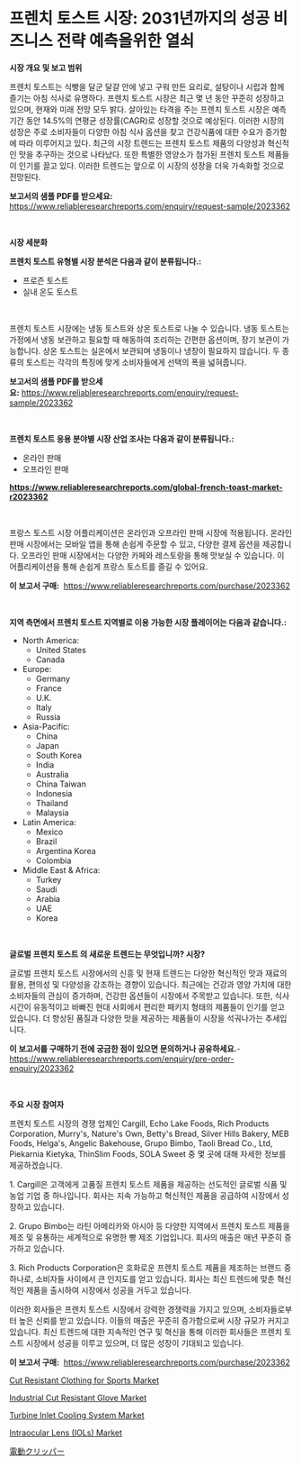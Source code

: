 <p><h1>프렌치 토스트 시장: 2031년까지의 성공 비즈니스 전략 예측을위한 열쇠</h1></p><p><strong>시장 개요 및 보고 범위</strong></p>
<p><p>프렌치 토스트는 식빵을 달군 달걀 안에 넣고 구워 만든 요리로, 설탕이나 시럽과 함께 즐기는 아침 식사로 유명하다. 프렌치 토스트 시장은 최근 몇 년 동안 꾸준히 성장하고 있으며, 현재와 미래 전망 모두 밝다. 살아있는 타격을 주는 프렌치 토스트 시장은 예측 기간 동안 14.5%의 연평균 성장률(CAGR)로 성장할 것으로 예상된다. 이러한 시장의 성장은 주로 소비자들이 다양한 아침 식사 옵션을 찾고 건강식품에 대한 수요가 증가함에 따라 이루어지고 있다. 최근의 시장 트렌드는 프렌치 토스트 제품의 다양성과 혁신적인 맛을 추구하는 것으로 나타났다. 또한 특별한 영양소가 첨가된 프렌치 토스트 제품들이 인기를 끌고 있다. 이러한 트렌드는 앞으로 이 시장의 성장을 더욱 가속화할 것으로 전망된다.</p></p>
<p><strong>보고서의 샘플 PDF를 받으세요:</strong> <a href="https://www.reliableresearchreports.com/enquiry/request-sample/2023362">https://www.reliableresearchreports.com/enquiry/request-sample/2023362</a></p>
<p>&nbsp;</p>
<p><strong>시장 세분화</strong></p>
<p><strong>프렌치 토스트 유형별 시장 분석은 다음과 같이 분류됩니다.:</strong></p>
<p><ul><li>프로즌 토스트</li><li>실내 온도 토스트</li></ul></p>
<p>&nbsp;</p>
<p><p>프렌치 토스트 시장에는 냉동 토스트와 상온 토스트로 나눌 수 있습니다. 냉동 토스트는 가정에서 냉동 보관하고 필요할 때 해동하여 조리하는 간편한 옵션이며, 장기 보관이 가능합니다. 상온 토스트는 실온에서 보관되며 냉동이나 냉장이 필요하지 않습니다. 두 종류의 토스트는 각각의 특징에 맞게 소비자들에게 선택의 폭을 넓혀줍니다.</p></p>
<p><strong>보고서의 샘플 PDF를 받으세요:</strong>&nbsp;<a href="https://www.reliableresearchreports.com/enquiry/request-sample/2023362">https://www.reliableresearchreports.com/enquiry/request-sample/2023362</a></p>
<p>&nbsp;</p>
<p><strong> 프렌치 토스트 응용 분야별 시장 산업 조사는 다음과 같이 분류됩니다.:</strong></p>
<p><ul><li>온라인 판매</li><li>오프라인 판매</li></ul></p>
<p><strong><a href="https://www.reliableresearchreports.com/global-french-toast-market-r2023362">https://www.reliableresearchreports.com/global-french-toast-market-r2023362</a></strong></p>
<p>&nbsp;</p>
<p><p>프랑스 토스트 시장 어플리케이션은 온라인과 오프라인 판매 시장에 적용됩니다. 온라인 판매 시장에서는 모바일 앱을 통해 손쉽게 주문할 수 있고, 다양한 결제 옵션을 제공합니다. 오프라인 판매 시장에서는 다양한 카페와 레스토랑을 통해 맛보실 수 있습니다. 이 어플리케이션을 통해 손쉽게 프랑스 토스트를 즐길 수 있어요.</p></p>
<p><strong>이 보고서 구매:</strong>&nbsp; <a href="https://www.reliableresearchreports.com/purchase/2023362">https://www.reliableresearchreports.com/purchase/2023362</a></p>
<p>&nbsp;</p>
<p><strong>지역 측면에서 프렌치 토스트 지역별로 이용 가능한 시장 플레이어는 다음과 같습니다.:</strong></p>
<p><ul>
    <li>
        North America:
        <ul>
            <li>United States</li>
            <li>Canada</li>
        </ul>
    </li>
    <li>
        Europe:
        <ul>
            <li>Germany</li>
            <li>France</li>
            <li>U.K.</li>
            <li>Italy</li>
            <li>Russia</li>
        </ul>
    </li>
    <li>
        Asia-Pacific:
        <ul>
            <li>China</li>
            <li>Japan</li>
            <li>South Korea</li>
            <li>India</li>
            <li>Australia</li>
            <li>China Taiwan</li>
            <li>Indonesia</li>
            <li>Thailand</li>
            <li>Malaysia</li>
        </ul>
    </li>
    <li>
        Latin America:
        <ul>
            <li>Mexico</li>
            <li>Brazil</li>
            <li>Argentina Korea</li>
            <li>Colombia</li>
        </ul>
    </li>
    <li>
        Middle East & Africa:
        <ul>
            <li>Turkey</li>
            <li>Saudi</li>
            <li>Arabia</li>
            <li>UAE</li>
            <li>Korea</li>
        </ul>
    </li>
    </ul></p>
<p>&nbsp;</p>
<p><strong>글로벌 프렌치 토스트 의 새로운 트렌드는 무엇입니까? 시장?</strong></p>
<p><p>글로벌 프렌치 토스트 시장에서의 신흥 및 현재 트렌드는 다양한 혁신적인 맛과 재료의 활용, 편의성 및 다양성을 강조하는 경향이 있습니다. 최근에는 건강과 영양 가치에 대한 소비자들의 관심이 증가하며, 건강한 옵션들이 시장에서 주목받고 있습니다. 또한, 식사시간이 유동적이고 바빠진 현대 사회에서 편리한 패키지 형태의 제품들이 인기를 얻고 있습니다. 더 향상된 품질과 다양한 맛을 제공하는 제품들이 시장을 석궈나가는 추세입니다.</p></p>
<p><strong>이 보고서를 구매하기 전에 궁금한 점이 있으면 문의하거나 공유하세요.</strong>- <a href="https://www.reliableresearchreports.com/enquiry/pre-order-enquiry/2023362">https://www.reliableresearchreports.com/enquiry/pre-order-enquiry/2023362</a></p>
<p>&nbsp;</p>
<p><strong>주요 시장 참여자</strong></p>
<p><p>프렌치 토스트 시장의 경쟁 업체인 Cargill, Echo Lake Foods, Rich Products Corporation, Murry's, Nature's Own, Betty's Bread, Silver Hills Bakery, MEB Foods, Helga's, Angelic Bakehouse, Grupo Bimbo, Taoli Bread Co., Ltd, Piekarnia Kietyka, ThinSlim Foods, SOLA Sweet 중 몇 곳에 대해 자세한 정보를 제공하겠습니다.</p><p>1. Cargill은 고객에게 고품질 프렌치 토스트 제품을 제공하는 선도적인 글로벌 식품 및 농업 기업 중 하나입니다. 회사는 지속 가능하고 혁신적인 제품을 공급하여 시장에서 성장하고 있습니다.</p><p>2. Grupo Bimbo는 라틴 아메리카와 아시아 등 다양한 지역에서 프렌치 토스트 제품을 제조 및 유통하는 세계적으로 유명한 빵 제조 기업입니다. 회사의 매출은 매년 꾸준히 증가하고 있습니다.</p><p>3. Rich Products Corporation은 호화로운 프렌치 토스트 제품을 제조하는 브랜드 중 하나로, 소비자들 사이에서 큰 인지도를 얻고 있습니다. 회사는 최신 트렌드에 맞춘 혁신적인 제품을 출시하여 시장에서 성공을 거두고 있습니다.</p><p>이러한 회사들은 프렌치 토스트 시장에서 강력한 경쟁력을 가지고 있으며, 소비자들로부터 높은 신뢰를 받고 있습니다. 이들의 매출은 꾸준히 증가함으로써 시장 규모가 커지고 있습니다. 최신 트렌드에 대한 지속적인 연구 및 혁신을 통해 이러한 회사들은 프렌치 토스트 시장에서 성공을 이루고 있으며, 더 많은 성장이 기대되고 있습니다.</p></p>
<p><strong>이 보고서 구매:</strong>&nbsp;&nbsp;<a href="https://www.reliableresearchreports.com/purchase/2023362">https://www.reliableresearchreports.com/purchase/2023362</a></p>
<p><p><a href="https://issuu.com/reportprime-2/docs/cut-resistant-clothing-for-sports-market-size-2030">Cut Resistant Clothing for Sports Market</a></p><p><a href="https://issuu.com/reportprime-2/docs/industrial-cut-resistant-glove-market-size-2030.pp">Industrial Cut Resistant Glove Market</a></p><p><a href="https://github.com/nathandecarvalho/Market-Research-Report-List-3/blob/main/turbine-inlet-cooling-system-market.md">Turbine Inlet Cooling System Market</a></p><p><a href="https://github.com/kosella/Market-Research-Report-List-3/blob/main/intraocular-lens-iols-market.md">Intraocular Lens (IOLs) Market</a></p><p><a href="https://medium.com/@kelscdowell78456/%E9%9B%BB%E5%8B%95%E3%82%AF%E3%83%AA%E3%83%83%E3%83%91%E3%83%BC%E5%B8%82%E5%A0%B4-2031%E5%B9%B4%E3%81%BE%E3%81%A7%E3%81%AE%E3%83%88%E3%83%AC%E3%83%B3%E3%83%89-%E4%BA%88%E6%B8%AC-%E7%AB%B6%E4%BA%89%E5%88%86%E6%9E%90-228f7d731d2a">電動クリッパー</a></p></p>